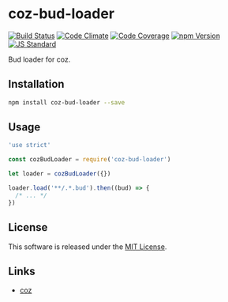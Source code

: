 coz-bud-loader
==========

<!---
This file is generated by ape-tmpl. Do not update manually.
--->

<!-- Badge Start -->
<a name="badges"></a>

[![Build Status][bd_travis_shield_url]][bd_travis_url]
[![Code Climate][bd_codeclimate_shield_url]][bd_codeclimate_url]
[![Code Coverage][bd_codeclimate_coverage_shield_url]][bd_codeclimate_url]
[![npm Version][bd_npm_shield_url]][bd_npm_url]
[![JS Standard][bd_standard_shield_url]][bd_standard_url]

[bd_repo_url]: https://github.com/coz-repo/coz-bud-loader
[bd_travis_url]: http://travis-ci.org/coz-repo/coz-bud-loader
[bd_travis_shield_url]: http://img.shields.io/travis/coz-repo/coz-bud-loader.svg?style=flat
[bd_license_url]: https://github.com/coz-repo/coz-bud-loader/blob/master/LICENSE
[bd_codeclimate_url]: http://codeclimate.com/github/coz-repo/coz-bud-loader
[bd_codeclimate_shield_url]: http://img.shields.io/codeclimate/github/coz-repo/coz-bud-loader.svg?style=flat
[bd_codeclimate_coverage_shield_url]: http://img.shields.io/codeclimate/coverage/github/coz-repo/coz-bud-loader.svg?style=flat
[bd_gemnasium_url]: https://gemnasium.com/coz-repo/coz-bud-loader
[bd_gemnasium_shield_url]: https://gemnasium.com/coz-repo/coz-bud-loader.svg
[bd_npm_url]: http://www.npmjs.org/package/coz-bud-loader
[bd_npm_shield_url]: http://img.shields.io/npm/v/coz-bud-loader.svg?style=flat
[bd_standard_url]: http://standardjs.com/
[bd_standard_shield_url]: https://img.shields.io/badge/code%20style-standard-brightgreen.svg

<!-- Badge End -->


<!-- Description Start -->
<a name="description"></a>

Bud loader for coz.

<!-- Description End -->




<!-- Sections Start -->
<a name="sections"></a>

<!-- Section from "doc/guides/01.Installation.md.hbs" Start -->

<a name="section-doc-guides-01-installation-md"></a>
Installation
-----

```bash
npm install coz-bud-loader --save
```


<!-- Section from "doc/guides/01.Installation.md.hbs" End -->

<!-- Section from "doc/guides/02.Usage.md.hbs" Start -->

<a name="section-doc-guides-02-usage-md"></a>
Usage
----

```javascript
'use strict'

const cozBudLoader = require('coz-bud-loader')

let loader = cozBudLoader({})

loader.load('**/.*.bud').then((bud) => {
  /* ... */
})

```

<!-- Section from "doc/guides/02.Usage.md.hbs" End -->


<!-- Sections Start -->


<!-- LICENSE Start -->
<a name="license"></a>

License
-------
This software is released under the [MIT License](https://github.com/coz-repo/coz-bud-loader/blob/master/LICENSE).

<!-- LICENSE End -->


<!-- Links Start -->
<a name="links"></a>

Links
------

+ [coz](https://github.com/coz-repo/coz)

<!-- Links End -->
